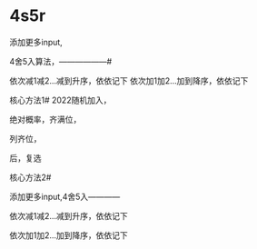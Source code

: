 # 4s5r

添加更多input,

4舍5入算法，——————#


依次减1减2…减到升序，依依记下
依次加1加2…加到降序，依依记下

核心方法1#  2022随机加入，

绝对概率，齐满位，

列齐位，

后，复选


核心方法2#

添加更多input,4舍5入————


依次减1减2…减到升序，依依记下


依次加1加2…加到降序，依依记下




